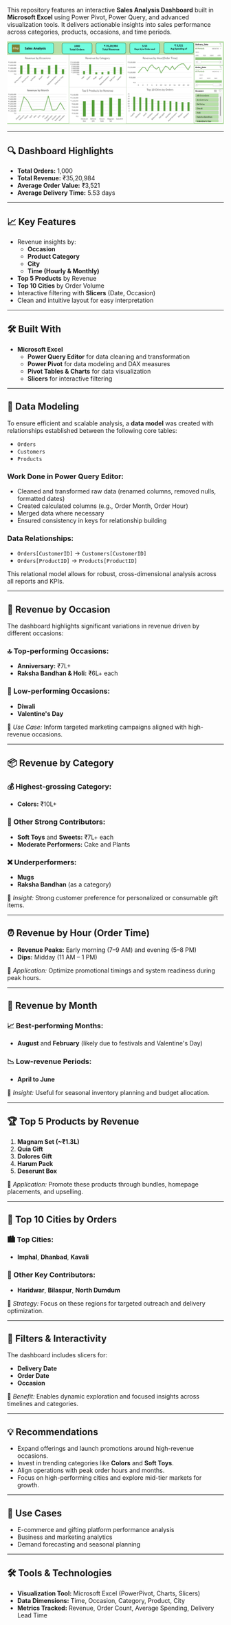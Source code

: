 
This repository features an interactive **Sales Analysis Dashboard** built in **Microsoft Excel** using Power Pivot, Power Query, and advanced visualization tools. It delivers actionable insights into sales performance across categories, products, occasions, and time periods.  

![Dashboard Screenshot](Sales-Dashboard.png)

---

## 🔍 Dashboard Highlights

- **Total Orders:** 1,000  
- **Total Revenue:** ₹35,20,984  
- **Average Order Value:** ₹3,521  
- **Average Delivery Time:** 5.53 days

---

## 📈 Key Features

- Revenue insights by:
  - **Occasion**
  - **Product Category**
  - **City**
  - **Time (Hourly & Monthly)**
- **Top 5 Products** by Revenue
- **Top 10 Cities** by Order Volume
- Interactive filtering with **Slicers** (Date, Occasion)
- Clean and intuitive layout for easy interpretation

---

## 🛠 Built With

- **Microsoft Excel**
  - **Power Query Editor** for data cleaning and transformation
  - **Power Pivot** for data modeling and DAX measures
  - **Pivot Tables & Charts** for data visualization
  - **Slicers** for interactive filtering

---

## 🧩 Data Modeling

To ensure efficient and scalable analysis, a **data model** was created with relationships established between the following core tables:

- `Orders`  
- `Customers`  
- `Products`

### Work Done in Power Query Editor:

- Cleaned and transformed raw data (renamed columns, removed nulls, formatted dates)
- Created calculated columns (e.g., Order Month, Order Hour)
- Merged data where necessary
- Ensured consistency in keys for relationship building

### Data Relationships:

- `Orders[CustomerID]` → `Customers[CustomerID]`  
- `Orders[ProductID]` → `Products[ProductID]`  

This relational model allows for robust, cross-dimensional analysis across all reports and KPIs.

---
## 🎉 Revenue by Occasion

The dashboard highlights significant variations in revenue driven by different occasions:

### 🔝 Top-performing Occasions:
- **Anniversary:** ₹7L+  
- **Raksha Bandhan & Holi:** ₹6L+ each

### 🔻 Low-performing Occasions:
- **Diwali**  
- **Valentine's Day**

📌 *Use Case:* Inform targeted marketing campaigns aligned with high-revenue occasions.

---

## 📦 Revenue by Category

### 💰 Highest-grossing Category:
- **Colors:** ₹10L+

### 🧸 Other Strong Contributors:
- **Soft Toys** and **Sweets:** ₹7L+ each  
- **Moderate Performers:** Cake and Plants

### ❌ Underperformers:
- **Mugs**  
- **Raksha Bandhan** (as a category)

📌 *Insight:* Strong customer preference for personalized or consumable gift items.

---

## ⏰ Revenue by Hour (Order Time)

- **Revenue Peaks:** Early morning (7–9 AM) and evening (5–8 PM)  
- **Dips:** Midday (11 AM – 1 PM)

📌 *Application:* Optimize promotional timings and system readiness during peak hours.

---

## 📅 Revenue by Month

### 📈 Best-performing Months:
- **August** and **February** (likely due to festivals and Valentine's Day)

### 📉 Low-revenue Periods:
- **April to June**

📌 *Insight:* Useful for seasonal inventory planning and budget allocation.

---

## 🏆 Top 5 Products by Revenue

1. **Magnam Set (~₹1.3L)**  
2. **Quia Gift**  
3. **Dolores Gift**  
4. **Harum Pack**  
5. **Deserunt Box**

📌 *Application:* Promote these products through bundles, homepage placements, and upselling.

---

## 🌆 Top 10 Cities by Orders

### 🏙️ Top Cities:
- **Imphal**, **Dhanbad**, **Kavali**

### 📍 Other Key Contributors:
- **Haridwar**, **Bilaspur**, **North Dumdum**

📌 *Strategy:* Focus on these regions for targeted outreach and delivery optimization.

---

## 🎯 Filters & Interactivity

The dashboard includes slicers for:
- **Delivery Date**
- **Order Date**
- **Occasion**

📌 *Benefit:* Enables dynamic exploration and focused insights across timelines and categories.

---

## 💡 Recommendations

- Expand offerings and launch promotions around high-revenue occasions.
- Invest in trending categories like **Colors** and **Soft Toys**.
- Align operations with peak order hours and months.
- Focus on high-performing cities and explore mid-tier markets for growth.

---

## 📁 Use Cases

- E-commerce and gifting platform performance analysis  
- Business and marketing analytics  
- Demand forecasting and seasonal planning

---

## 🛠️ Tools & Technologies

- **Visualization Tool:** Microsoft Excel (PowerPivot, Charts, Slicers)  
- **Data Dimensions:** Time, Occasion, Category, Product, City  
- **Metrics Tracked:** Revenue, Order Count, Average Spending, Delivery Lead Time
